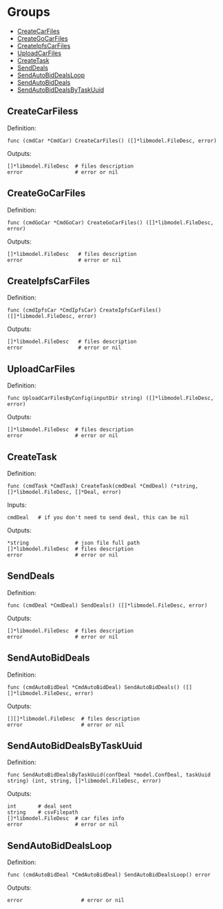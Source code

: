 # Groups

* [CreateCarFiles](#CreateCarFiles)
* [CreateGoCarFiles](#CreateGoCarFiles)
* [CreateIpfsCarFiles](#CreateIpfsCarFiles)
* [UploadCarFiles](#UploadCarFiles)
* [CreateTask](#CreateTask)
* [SendDeals](#SendDeals)
* [SendAutoBidDealsLoop](#SendAutoBidDealsLoop)
* [SendAutoBidDeals](#SendAutoBidDeals)
* [SendAutoBidDealsByTaskUuid](#SendAutoBidDealsByTaskUuid)

## CreateCarFiless

Definition:

```shell
func (cmdCar *CmdCar) CreateCarFiles() ([]*libmodel.FileDesc, error)
```

Outputs:

```shell
[]*libmodel.FileDesc  # files description
error                 # error or nil
```

## CreateGoCarFiles

Definition:

```shell
func (cmdGoCar *CmdGoCar) CreateGoCarFiles() ([]*libmodel.FileDesc, error)
```

Outputs:

```shell
[]*libmodel.FileDesc   # files description
error                  # error or nil
```

## CreateIpfsCarFiles

Definition:

```shell
func (cmdIpfsCar *CmdIpfsCar) CreateIpfsCarFiles() ([]*libmodel.FileDesc, error)
```

Outputs:

```shell
[]*libmodel.FileDesc   # files description
error                  # error or nil
```

## UploadCarFiles

Definition:

```shell
func UploadCarFilesByConfig(inputDir string) ([]*libmodel.FileDesc, error)
```

Outputs:

```shell
[]*libmodel.FileDesc  # files description
error                 # error or nil
```

## CreateTask

Definition:

```shell
func (cmdTask *CmdTask) CreateTask(cmdDeal *CmdDeal) (*string, []*libmodel.FileDesc, []*Deal, error)
```

Inputs:

```shell
cmdDeal   # if you don't need to send deal, this can be nil
```

Outputs:

```shell
*string               # json file full path
[]*libmodel.FileDesc  # files description
error                 # error or nil
```

## SendDeals

Definition:

```shell
func (cmdDeal *CmdDeal) SendDeals() ([]*libmodel.FileDesc, error)
```

Outputs:

```shell
[]*libmodel.FileDesc  # files description
error                 # error or nil
```

## SendAutoBidDeals

Definition:

```shell
func (cmdAutoBidDeal *CmdAutoBidDeal) SendAutoBidDeals() ([][]*libmodel.FileDesc, error)
```

Outputs:

```shell
[][]*libmodel.FileDesc  # files description
error                   # error or nil
```

## SendAutoBidDealsByTaskUuid

Definition:

```shell
func SendAutoBidDealsByTaskUuid(confDeal *model.ConfDeal, taskUuid string) (int, string, []*libmodel.FileDesc, error)
```

Outputs:

```shell
int       # deal sent
string    # csvFilepath
[]*libmodel.FileDesc  # car files info
error                 # error or nil
```

## SendAutoBidDealsLoop

Definition:

```shell
func (cmdAutoBidDeal *CmdAutoBidDeal) SendAutoBidDealsLoop() error
```

Outputs:

```shell
error                   # error or nil
```
